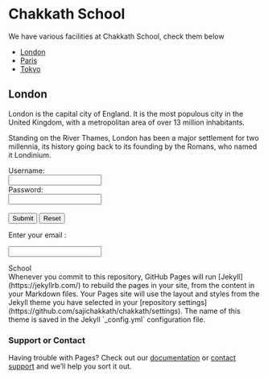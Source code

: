 <h1> Chakkath School</h1>
We have various facilities at Chakkath School, check them below
<nav>
    <ul>
      <li><a href="#">London</a></li>
      <li><a href="#">Paris</a></li>
      <li><a href="#">Tokyo</a></li>
    </ul>
  </nav>
   <article>
    <h1>London</h1>
    <p>London is the capital city of England. It is the most populous city in the  United Kingdom, with a metropolitan area of over 13 million inhabitants.</p>
    <p>Standing on the River Thames, London has been a major settlement for two millennia, its history going back to its founding by the Romans, who named it Londinium.</p>
  </article>
  
  

<form>
  <label for="username">Username:</label><br>
  <input type="text" id="username" name="username"><br>
    <label for="pwd">Password:</label><br>
  <input type="password" id="pwd" name="pwd"><br>
  <br>
  <input type="submit" value="Submit">
  <input type="reset"><br>
  
  <label for="email">Enter your email : </label>
  
  <input type="url" id="homepage" name="homepage">
                                                                                                                
                                          
  </form>
<div> School
</div>
Whenever you commit to this repository, GitHub Pages will run [Jekyll](https://jekyllrb.com/) to rebuild the pages in your site, from the content in your Markdown files.
Your Pages site will use the layout and styles from the Jekyll theme you have selected in your [repository settings](https://github.com/sajichakkath/chakkath/settings). The name of this theme is saved in the Jekyll `_config.yml` configuration file.

### Support or Contact

Having trouble with Pages? Check out our [documentation](https://help.github.com/categories/github-pages-basics/) or [contact support](https://github.com/contact) and we’ll help you sort it out.
